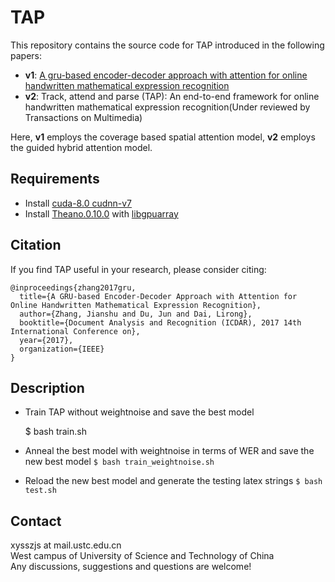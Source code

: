 # TAP
This repository contains the source code for TAP introduced in the following papers:<br>

* **v1**: [A gru-based encoder-decoder approach with attention for online handwritten mathematical expression recognition](https://arxiv.org/abs/1712.03991)<br>
* **v2**: Track, attend and parse (TAP): An end-to-end framework for online handwritten mathematical expression recognition(Under reviewed by Transactions on Multimedia)<br>

Here, **v1** employs the coverage based spatial attention model, **v2** employs the guided hybrid attention model.<br>

## Requirements
* Install [cuda-8.0 cudnn-v7](https://developer.nvidia.com/cudnn)
* Install [Theano.0.10.0](https://github.com/Theano/Theano) with [libgpuarray](https://github.com/Theano/libgpuarray)

## Citation
If you find TAP useful in your research, please consider citing:

	@inproceedings{zhang2017gru,
	  title={A GRU-based Encoder-Decoder Approach with Attention for Online Handwritten Mathematical Expression Recognition},
	  author={Zhang, Jianshu and Du, Jun and Dai, Lirong},
	  booktitle={Document Analysis and Recognition (ICDAR), 2017 14th International Conference on},
	  year={2017},
	  organization={IEEE}
	}

## Description
* Train TAP without weightnoise and save the best model

	$ bash train.sh
* Anneal the best model with weightnoise in terms of WER and save the new best model
	`$ bash train_weightnoise.sh`
* Reload the new best model and generate the testing latex strings
	`$ bash test.sh`

## Contact
xysszjs at mail.ustc.edu.cn<br>
West campus of University of Science and Technology of China<br>
Any discussions, suggestions and questions are welcome!

